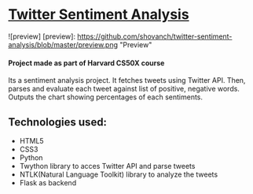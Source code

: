 # [Twitter Sentiment Analysis](https://twitsentiments.herokuapp.com/)
![preview]
[preview]: https://github.com/shovanch/twitter-sentiment-analysis/blob/master/preview.png "Preview"

#### Project made as part of Harvard CS50X course

Its a sentiment analysis project. It fetches tweets using Twitter API. Then, parses and evaluate each tweet against list of positive, negative words. Outputs the chart showing percentages of each sentiments.

## Technologies used:
* HTML5
* CSS3
* Python
* Twython library to acces Twitter API and parse tweets
* NTLK(Natural Language Toolkit) library to analyze the tweets
* Flask as backend
